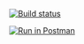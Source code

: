 [![Build status](https://dev.azure.com/wael850224/LudoWebApi/_apis/build/status/LudoWebApi-ASP.NET%20Core-CI)](https://dev.azure.com/wael850224/LudoWebApi/_build/latest?definitionId=7)

[![Run in Postman](https://run.pstmn.io/button.svg)](https://app.getpostman.com/run-collection/c63a477f85627319c2c9)
